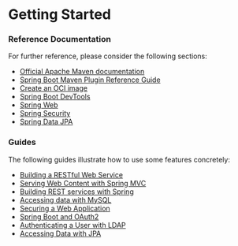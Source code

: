 # Getting Started

### Reference Documentation
For further reference, please consider the following sections:

* [Official Apache Maven documentation](https://maven.apache.org/guides/index.html)
* [Spring Boot Maven Plugin Reference Guide](https://docs.spring.io/spring-boot/docs/3.0.9-SNAPSHOT/maven-plugin/reference/html/)
* [Create an OCI image](https://docs.spring.io/spring-boot/docs/3.0.9-SNAPSHOT/maven-plugin/reference/html/#build-image)
* [Spring Boot DevTools](https://docs.spring.io/spring-boot/docs/3.0.9-SNAPSHOT/reference/htmlsingle/#using.devtools)
* [Spring Web](https://docs.spring.io/spring-boot/docs/3.0.9-SNAPSHOT/reference/htmlsingle/#web)
* [Spring Security](https://docs.spring.io/spring-boot/docs/3.0.9-SNAPSHOT/reference/htmlsingle/#web.security)
* [Spring Data JPA](https://docs.spring.io/spring-boot/docs/3.0.9-SNAPSHOT/reference/htmlsingle/#data.sql.jpa-and-spring-data)

### Guides
The following guides illustrate how to use some features concretely:

* [Building a RESTful Web Service](https://spring.io/guides/gs/rest-service/)
* [Serving Web Content with Spring MVC](https://spring.io/guides/gs/serving-web-content/)
* [Building REST services with Spring](https://spring.io/guides/tutorials/rest/)
* [Accessing data with MySQL](https://spring.io/guides/gs/accessing-data-mysql/)
* [Securing a Web Application](https://spring.io/guides/gs/securing-web/)
* [Spring Boot and OAuth2](https://spring.io/guides/tutorials/spring-boot-oauth2/)
* [Authenticating a User with LDAP](https://spring.io/guides/gs/authenticating-ldap/)
* [Accessing Data with JPA](https://spring.io/guides/gs/accessing-data-jpa/)


